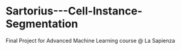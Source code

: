 # Sartorius---Cell-Instance-Segmentation
Final Project for Advanced Machine Learning course @ La Sapienza
